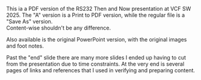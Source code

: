 This ia a PDF version of the RS232 Then and Now presentation at VCF SW 2025.
The "A" version is a Print to PDF version, while the regular file is a "Save As" version.  
Content-wise shouldn't be any difference.

Also available is the original PowerPoint version, with the original images and foot notes.

Past the "end" slide there are many more slides I ended up having to cut from the presentation
due to time constraints.    At the very end is several pages of links and references that I
used in verifying and preparing content.
